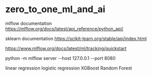# zero_to_one_ml_and_ai

mlflow documentation 
https://mlflow.org/docs/latest/api_reference/python_api/


sklearn documentation
https://scikit-learn.org/stable/api/index.html

https://www.mlflow.org/docs/latest/ml/tracking/quickstart


python -m mlflow server --host 127.0.0.1 --port 8080

linear regression
logistic regression
XGBoost
Random Forest
